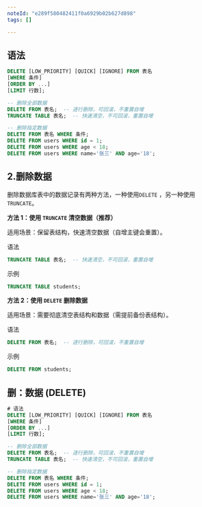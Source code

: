 ```yaml
---
noteId: "e289f580482411f0a6929b02b627d898"
tags: []

---
```


## 语法

```sql
DELETE [LOW_PRIORITY] [QUICK] [IGNORE] FROM 表名
[WHERE 条件] 
[ORDER BY ...] 
[LIMIT 行数];

-- 删除全部数据
DELETE FROM 表名;  -- 逐行删除，可回滚，不重置自增
TRUNCATE TABLE 表名;  -- 快速清空，不可回滚，重置自增

-- 删除指定数据
DELETE FROM 表名 WHERE 条件;
DELETE FROM users WHERE id = 1;
DELETE FROM users WHERE age < 18;
DELETE FROM users WHERE name='张三' AND age='18';
```

## 2.删除数据

删除数据库表中的数据记录有两种方法，一种使用`DELETE` ，另一种使用`TRUNCATE`。

**方法 1：使用 `TRUNCATE` 清空数据（推荐）**

适用场景：保留表结构，快速清空数据（自增主键会重置）。

语法

```sql
TRUNCATE TABLE 表名;  -- 快速清空，不可回滚，重置自增
```

示例

```sql
TRUNCATE TABLE students;   
```

**方法 2：使用 `DELETE` 删除数据**

适用场景：需要彻底清空表结构和数据（需提前备份表结构）。

语法

```sql
DELETE FROM 表名;  -- 逐行删除，可回滚，不重置自增
```

示例

```sql
DELETE FROM students;  
```


## 删：数据 (DELETE)

```sql
# 语法
DELETE [LOW_PRIORITY] [QUICK] [IGNORE] FROM 表名
[WHERE 条件] 
[ORDER BY ...] 
[LIMIT 行数];

-- 删除全部数据
DELETE FROM 表名;  -- 逐行删除，可回滚，不重置自增
TRUNCATE TABLE 表名;  -- 快速清空，不可回滚，重置自增

-- 删除指定数据
DELETE FROM 表名 WHERE 条件;
DELETE FROM users WHERE id = 1;
DELETE FROM users WHERE age < 18;
DELETE FROM users WHERE name='张三' AND age='18';
```